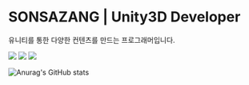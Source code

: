 # SONSAZANG | Unity3D Developer
유니티를 통한 다양한 컨텐츠를 만드는 프로그래머입니다.

<a href="https://sonsazang.tistory.com/" target="_blank"><img src="https://img.shields.io/badge/BLOG-000000?style=flat-square&logo=Telegraph&logoColor=FAFAFA"/></a>
<a href="https://sonsazang.notion.site/4d43a5971a754ec4a021de9d35a588bd" target="_blank"><img src="https://img.shields.io/badge/Portfolio-5F5F5F?style=flat-square&logo=Notion&logoColor=FFFFFF"/></a>
<a href="mailto:﻿kekekee257@gmail.com" target="_blank"><img src="https://img.shields.io/badge/kekekee257@gmail.com-c71610?style=flat-square&logo=Gmail&logoColor=FFFFFF"/></a>

![Anurag's GitHub stats](https://github-readme-stats.vercel.app/api?username=SONSAZANG&show_icons=true&theme=radical)
